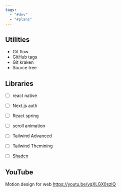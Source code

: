 ```yaml
---
tags:
  - "#dev"
  - "#plans"
---
```

## Utilities
- Git flow
- GitHub tags
- Git kraken
- Source tree

## Libraries
- [ ] react native
- [ ] Next.js auth
- [ ] React spring
- [ ] scroll animation 
- [ ] Tailwind Advanced
- [ ] Tailwind Themining
- [ ] [Shadcn](https://youtu.be/DTGRIaAJYIo?si=rEOABmXtAYsXl34S)


## YouTube
Motion design for web
https://youtu.be/vqXLGX0szIQ 

